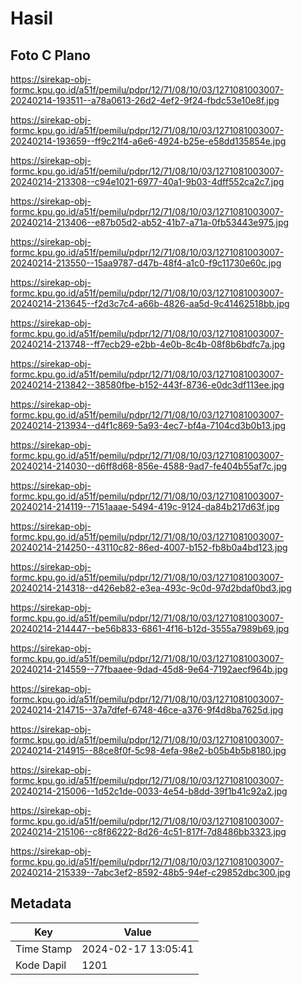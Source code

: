 # Hasil

## Foto C Plano

https://sirekap-obj-formc.kpu.go.id/a51f/pemilu/pdpr/12/71/08/10/03/1271081003007-20240214-193511--a78a0613-26d2-4ef2-9f24-fbdc53e10e8f.jpg

https://sirekap-obj-formc.kpu.go.id/a51f/pemilu/pdpr/12/71/08/10/03/1271081003007-20240214-193659--ff9c21f4-a6e6-4924-b25e-e58dd135854e.jpg

https://sirekap-obj-formc.kpu.go.id/a51f/pemilu/pdpr/12/71/08/10/03/1271081003007-20240214-213308--c94e1021-6977-40a1-9b03-4dff552ca2c7.jpg

https://sirekap-obj-formc.kpu.go.id/a51f/pemilu/pdpr/12/71/08/10/03/1271081003007-20240214-213406--e87b05d2-ab52-41b7-a71a-0fb53443e975.jpg

https://sirekap-obj-formc.kpu.go.id/a51f/pemilu/pdpr/12/71/08/10/03/1271081003007-20240214-213550--15aa9787-d47b-48f4-a1c0-f9c11730e60c.jpg

https://sirekap-obj-formc.kpu.go.id/a51f/pemilu/pdpr/12/71/08/10/03/1271081003007-20240214-213645--f2d3c7c4-a66b-4826-aa5d-9c41462518bb.jpg

https://sirekap-obj-formc.kpu.go.id/a51f/pemilu/pdpr/12/71/08/10/03/1271081003007-20240214-213748--ff7ecb29-e2bb-4e0b-8c4b-08f8b6bdfc7a.jpg

https://sirekap-obj-formc.kpu.go.id/a51f/pemilu/pdpr/12/71/08/10/03/1271081003007-20240214-213842--38580fbe-b152-443f-8736-e0dc3df113ee.jpg

https://sirekap-obj-formc.kpu.go.id/a51f/pemilu/pdpr/12/71/08/10/03/1271081003007-20240214-213934--d4f1c869-5a93-4ec7-bf4a-7104cd3b0b13.jpg

https://sirekap-obj-formc.kpu.go.id/a51f/pemilu/pdpr/12/71/08/10/03/1271081003007-20240214-214030--d6ff8d68-856e-4588-9ad7-fe404b55af7c.jpg

https://sirekap-obj-formc.kpu.go.id/a51f/pemilu/pdpr/12/71/08/10/03/1271081003007-20240214-214119--7151aaae-5494-419c-9124-da84b217d63f.jpg

https://sirekap-obj-formc.kpu.go.id/a51f/pemilu/pdpr/12/71/08/10/03/1271081003007-20240214-214250--43110c82-86ed-4007-b152-fb8b0a4bd123.jpg

https://sirekap-obj-formc.kpu.go.id/a51f/pemilu/pdpr/12/71/08/10/03/1271081003007-20240214-214318--d426eb82-e3ea-493c-9c0d-97d2bdaf0bd3.jpg

https://sirekap-obj-formc.kpu.go.id/a51f/pemilu/pdpr/12/71/08/10/03/1271081003007-20240214-214447--be56b833-6861-4f16-b12d-3555a7989b69.jpg

https://sirekap-obj-formc.kpu.go.id/a51f/pemilu/pdpr/12/71/08/10/03/1271081003007-20240214-214559--77fbaaee-9dad-45d8-9e64-7192aecf964b.jpg

https://sirekap-obj-formc.kpu.go.id/a51f/pemilu/pdpr/12/71/08/10/03/1271081003007-20240214-214715--37a7dfef-6748-46ce-a376-9f4d8ba7625d.jpg

https://sirekap-obj-formc.kpu.go.id/a51f/pemilu/pdpr/12/71/08/10/03/1271081003007-20240214-214915--88ce8f0f-5c98-4efa-98e2-b05b4b5b8180.jpg

https://sirekap-obj-formc.kpu.go.id/a51f/pemilu/pdpr/12/71/08/10/03/1271081003007-20240214-215006--1d52c1de-0033-4e54-b8dd-39f1b41c92a2.jpg

https://sirekap-obj-formc.kpu.go.id/a51f/pemilu/pdpr/12/71/08/10/03/1271081003007-20240214-215106--c8f86222-8d26-4c51-817f-7d8486bb3323.jpg

https://sirekap-obj-formc.kpu.go.id/a51f/pemilu/pdpr/12/71/08/10/03/1271081003007-20240214-215339--7abc3ef2-8592-48b5-94ef-c29852dbc300.jpg


## Metadata

| Key        | Value               |
| ---------- | ------------------- |
| Time Stamp | 2024-02-17 13:05:41 |
| Kode Dapil | 1201                |



